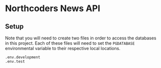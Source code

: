 # Northcoders News API

## Setup

Note that you will need to create two files in order to access the databases in this project. Each of these files will need to set the `PGDATABASE` environmental variable to their respective local locations.
 
```
.env.development
.env.test
```